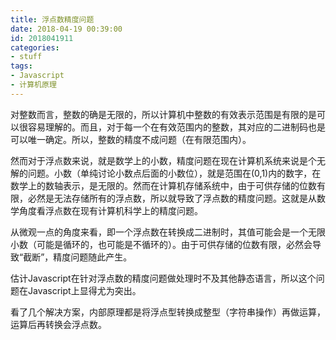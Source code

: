 ```yaml
---
title: 浮点数精度问题
date: 2018-04-19 00:39:00
id: 2018041911
categories:
- stuff
tags:
- Javascript
- 计算机原理
---
```


对整数而言，整数的确是无限的，所以计算机中整数的有效表示范围是有限的是可以很容易理解的。而且，对于每一个在有效范围内的整数，其对应的二进制码也是可以唯一确定。所以，整数的精度不成问题（在有限范围内）。

然而对于浮点数来说，就是数学上的小数，精度问题在现在计算机系统来说是个无解的问题。小数（单纯讨论小数点后面的小数位），就是范围在(0,1)内的数字，在数学上的数轴表示，是无限的。然而在计算机存储系统中，由于可供存储的位数有限，必然是无法存储所有的浮点数，所以就导致了浮点数的精度问题。这就是从数学角度看浮点数在现有计算机科学上的精度问题。

从微观一点的角度来看，即一个浮点数在转换成二进制时，其值可能会是一个无限小数（可能是循环的，也可能是不循环的）。由于可供存储的位数有限，必然会导致“截断”，精度问题随此产生。

估计Javascript在针对浮点数的精度问题做处理时不及其他静态语言，所以这个问题在Javascript上显得尤为突出。

看了几个解决方案，内部原理都是将浮点型转换成整型（字符串操作）再做运算，运算后再转换会浮点数。